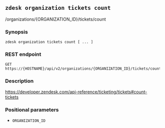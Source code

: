 ## `zdesk organization tickets count`

/organizations/{ORGANIZATION_ID}/tickets/count

### Synopsis

    zdesk organization tickets count [ ... ]

### REST endpoint

    GET https://{HOSTNAME}/api/v2/organizations/{ORGANIZATION_ID}/tickets/count

### Description

https://developer.zendesk.com/api-reference/ticketing/tickets#count-tickets

### Positional parameters

* `ORGANIZATION_ID`

